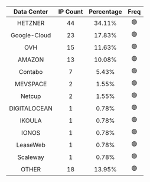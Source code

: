 | Data Center | IP Count | Percentage | Freq |
|:------------:|:--------:|:-----------:|:-----:|
| HETZNER | 44 | 34.11% | 🟢 |
| Google-Cloud | 23 | 17.83% | 🟢 |
| OVH | 15 | 11.63% | 🟢 |
| AMAZON | 13 | 10.08% | 🟢 |
| Contabo | 7 | 5.43% | 🟢 |
| MEVSPACE | 2 | 1.55% | 🟢 |
| Netcup | 2 | 1.55% | 🟢 |
| DIGITALOCEAN | 1 | 0.78% | 🟢 |
| IKOULA | 1 | 0.78% | 🟢 |
| IONOS | 1 | 0.78% | 🟢 |
| LeaseWeb | 1 | 0.78% | 🟢 |
| Scaleway | 1 | 0.78% | 🟢 |
| OTHER | 18 | 13.95% | 🟢 |